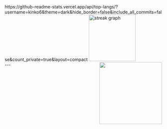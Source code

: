 <div>
<!-- # 📊 GitHub Stats: -->
https://github-readme-stats.vercel.app/api/top-langs/?username=kinko6&theme=dark&hide_border=false&include_all_commits=false&count_private=true&layout=compact
 <img src="https://streak-stats.demolab.com?user=kinko6&locale=en&mode=daily&theme=dracula&hide_border=false&border_radius=5" height="150" alt="streak graph" />
</div>
---

<img align="right" height="200" src="https://media.discordapp.net/attachments/1146553852737368167/1291531232055791727/5.jpeg?ex=67006fb1&is=66ff1e31&hm=6063cdd164ed203723309921754642b41d2615757d87d983b2965806817aab52&=&format=webp"  />
